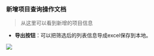 ﻿<link href="/css/erp_docs.css?v=@ViewBag.Version" rel="stylesheet" />

### 新增项目查询操作文档
>从这里可以看到新增的项目信息

- **导出按钮**：可以把筛选后的列表信息导成excel保存到本地。
<img src="/docs/helper/images/helper002.jpg" />
 
